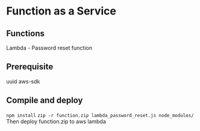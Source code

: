 # Function as a Service
## Functions
Lambda - Password reset function

## Prerequisite
uuid
aws-sdk

## Compile and deploy
`npm install`
`zip -r function.zip lambda_password_reset.js node_modules/`
Then deploy function.zip to aws lambda